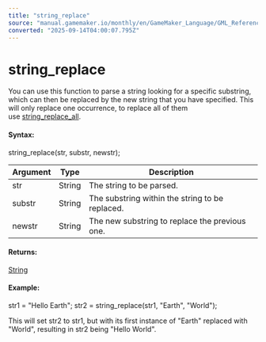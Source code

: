 ```yaml
---
title: "string_replace"
source: "manual.gamemaker.io/monthly/en/GameMaker_Language/GML_Reference/Strings/string_replace.htm"
converted: "2025-09-14T04:00:07.795Z"
---
```


# string\_replace

You can use this function to parse a string looking for a specific substring, which can then be replaced by the new string that you have specified. This will only replace one occurrence, to replace all of them use [string\_replace\_all](string_replace_all.md).

#### Syntax:

string\_replace(str, substr, newstr);

| Argument | Type | Description |
| --- | --- | --- |
| str | String | The string to be parsed. |
| substr | String | The substring within the string to be replaced. |
| newstr | String | The new substring to replace the previous one. |

#### Returns:

[String](../../GML_Overview/Data_Types.md)

#### Example:

str1 = "Hello Earth";
str2 = string\_replace(str1, "Earth", "World");

This will set str2 to str1, but with its first instance of "Earth" replaced with "World", resulting in str2 being "Hello World".